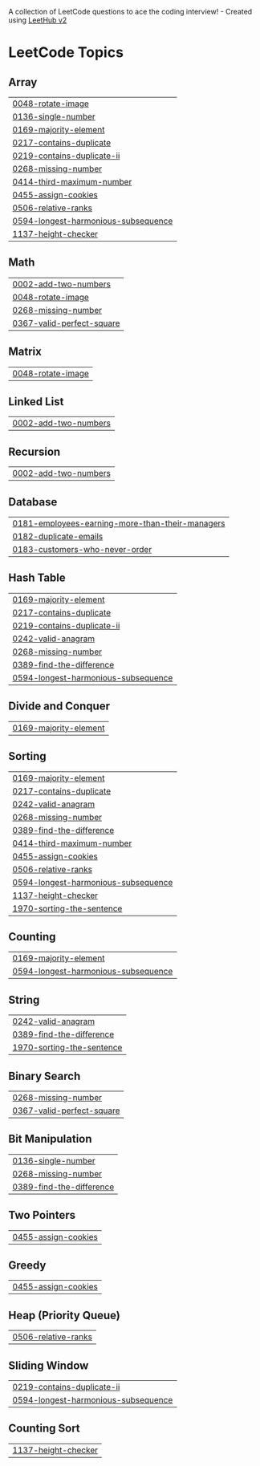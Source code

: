 A collection of LeetCode questions to ace the coding interview! - Created using [LeetHub v2](https://github.com/arunbhardwaj/LeetHub-2.0)
<!---LeetCode Topics Start-->
# LeetCode Topics
## Array
|  |
| ------- |
| [0048-rotate-image](https://github.com/mdyamin99/LeetCode_Problems/tree/master/0048-rotate-image) |
| [0136-single-number](https://github.com/mdyamin99/LeetCode_Problems/tree/master/0136-single-number) |
| [0169-majority-element](https://github.com/mdyamin99/LeetCode_Problems/tree/master/0169-majority-element) |
| [0217-contains-duplicate](https://github.com/mdyamin99/LeetCode_Problems/tree/master/0217-contains-duplicate) |
| [0219-contains-duplicate-ii](https://github.com/mdyamin99/LeetCode_Problems/tree/master/0219-contains-duplicate-ii) |
| [0268-missing-number](https://github.com/mdyamin99/LeetCode_Problems/tree/master/0268-missing-number) |
| [0414-third-maximum-number](https://github.com/mdyamin99/LeetCode_Problems/tree/master/0414-third-maximum-number) |
| [0455-assign-cookies](https://github.com/mdyamin99/LeetCode_Problems/tree/master/0455-assign-cookies) |
| [0506-relative-ranks](https://github.com/mdyamin99/LeetCode_Problems/tree/master/0506-relative-ranks) |
| [0594-longest-harmonious-subsequence](https://github.com/mdyamin99/LeetCode_Problems/tree/master/0594-longest-harmonious-subsequence) |
| [1137-height-checker](https://github.com/mdyamin99/LeetCode_Problems/tree/master/1137-height-checker) |
## Math
|  |
| ------- |
| [0002-add-two-numbers](https://github.com/mdyamin99/LeetCode_Problems/tree/master/0002-add-two-numbers) |
| [0048-rotate-image](https://github.com/mdyamin99/LeetCode_Problems/tree/master/0048-rotate-image) |
| [0268-missing-number](https://github.com/mdyamin99/LeetCode_Problems/tree/master/0268-missing-number) |
| [0367-valid-perfect-square](https://github.com/mdyamin99/LeetCode_Problems/tree/master/0367-valid-perfect-square) |
## Matrix
|  |
| ------- |
| [0048-rotate-image](https://github.com/mdyamin99/LeetCode_Problems/tree/master/0048-rotate-image) |
## Linked List
|  |
| ------- |
| [0002-add-two-numbers](https://github.com/mdyamin99/LeetCode_Problems/tree/master/0002-add-two-numbers) |
## Recursion
|  |
| ------- |
| [0002-add-two-numbers](https://github.com/mdyamin99/LeetCode_Problems/tree/master/0002-add-two-numbers) |
## Database
|  |
| ------- |
| [0181-employees-earning-more-than-their-managers](https://github.com/mdyamin99/LeetCode_Problems/tree/master/0181-employees-earning-more-than-their-managers) |
| [0182-duplicate-emails](https://github.com/mdyamin99/LeetCode_Problems/tree/master/0182-duplicate-emails) |
| [0183-customers-who-never-order](https://github.com/mdyamin99/LeetCode_Problems/tree/master/0183-customers-who-never-order) |
## Hash Table
|  |
| ------- |
| [0169-majority-element](https://github.com/mdyamin99/LeetCode_Problems/tree/master/0169-majority-element) |
| [0217-contains-duplicate](https://github.com/mdyamin99/LeetCode_Problems/tree/master/0217-contains-duplicate) |
| [0219-contains-duplicate-ii](https://github.com/mdyamin99/LeetCode_Problems/tree/master/0219-contains-duplicate-ii) |
| [0242-valid-anagram](https://github.com/mdyamin99/LeetCode_Problems/tree/master/0242-valid-anagram) |
| [0268-missing-number](https://github.com/mdyamin99/LeetCode_Problems/tree/master/0268-missing-number) |
| [0389-find-the-difference](https://github.com/mdyamin99/LeetCode_Problems/tree/master/0389-find-the-difference) |
| [0594-longest-harmonious-subsequence](https://github.com/mdyamin99/LeetCode_Problems/tree/master/0594-longest-harmonious-subsequence) |
## Divide and Conquer
|  |
| ------- |
| [0169-majority-element](https://github.com/mdyamin99/LeetCode_Problems/tree/master/0169-majority-element) |
## Sorting
|  |
| ------- |
| [0169-majority-element](https://github.com/mdyamin99/LeetCode_Problems/tree/master/0169-majority-element) |
| [0217-contains-duplicate](https://github.com/mdyamin99/LeetCode_Problems/tree/master/0217-contains-duplicate) |
| [0242-valid-anagram](https://github.com/mdyamin99/LeetCode_Problems/tree/master/0242-valid-anagram) |
| [0268-missing-number](https://github.com/mdyamin99/LeetCode_Problems/tree/master/0268-missing-number) |
| [0389-find-the-difference](https://github.com/mdyamin99/LeetCode_Problems/tree/master/0389-find-the-difference) |
| [0414-third-maximum-number](https://github.com/mdyamin99/LeetCode_Problems/tree/master/0414-third-maximum-number) |
| [0455-assign-cookies](https://github.com/mdyamin99/LeetCode_Problems/tree/master/0455-assign-cookies) |
| [0506-relative-ranks](https://github.com/mdyamin99/LeetCode_Problems/tree/master/0506-relative-ranks) |
| [0594-longest-harmonious-subsequence](https://github.com/mdyamin99/LeetCode_Problems/tree/master/0594-longest-harmonious-subsequence) |
| [1137-height-checker](https://github.com/mdyamin99/LeetCode_Problems/tree/master/1137-height-checker) |
| [1970-sorting-the-sentence](https://github.com/mdyamin99/LeetCode_Problems/tree/master/1970-sorting-the-sentence) |
## Counting
|  |
| ------- |
| [0169-majority-element](https://github.com/mdyamin99/LeetCode_Problems/tree/master/0169-majority-element) |
| [0594-longest-harmonious-subsequence](https://github.com/mdyamin99/LeetCode_Problems/tree/master/0594-longest-harmonious-subsequence) |
## String
|  |
| ------- |
| [0242-valid-anagram](https://github.com/mdyamin99/LeetCode_Problems/tree/master/0242-valid-anagram) |
| [0389-find-the-difference](https://github.com/mdyamin99/LeetCode_Problems/tree/master/0389-find-the-difference) |
| [1970-sorting-the-sentence](https://github.com/mdyamin99/LeetCode_Problems/tree/master/1970-sorting-the-sentence) |
## Binary Search
|  |
| ------- |
| [0268-missing-number](https://github.com/mdyamin99/LeetCode_Problems/tree/master/0268-missing-number) |
| [0367-valid-perfect-square](https://github.com/mdyamin99/LeetCode_Problems/tree/master/0367-valid-perfect-square) |
## Bit Manipulation
|  |
| ------- |
| [0136-single-number](https://github.com/mdyamin99/LeetCode_Problems/tree/master/0136-single-number) |
| [0268-missing-number](https://github.com/mdyamin99/LeetCode_Problems/tree/master/0268-missing-number) |
| [0389-find-the-difference](https://github.com/mdyamin99/LeetCode_Problems/tree/master/0389-find-the-difference) |
## Two Pointers
|  |
| ------- |
| [0455-assign-cookies](https://github.com/mdyamin99/LeetCode_Problems/tree/master/0455-assign-cookies) |
## Greedy
|  |
| ------- |
| [0455-assign-cookies](https://github.com/mdyamin99/LeetCode_Problems/tree/master/0455-assign-cookies) |
## Heap (Priority Queue)
|  |
| ------- |
| [0506-relative-ranks](https://github.com/mdyamin99/LeetCode_Problems/tree/master/0506-relative-ranks) |
## Sliding Window
|  |
| ------- |
| [0219-contains-duplicate-ii](https://github.com/mdyamin99/LeetCode_Problems/tree/master/0219-contains-duplicate-ii) |
| [0594-longest-harmonious-subsequence](https://github.com/mdyamin99/LeetCode_Problems/tree/master/0594-longest-harmonious-subsequence) |
## Counting Sort
|  |
| ------- |
| [1137-height-checker](https://github.com/mdyamin99/LeetCode_Problems/tree/master/1137-height-checker) |
<!---LeetCode Topics End-->